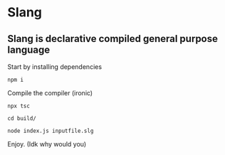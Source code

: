 # Slang
## Slang is declarative compiled general purpose language


Start by installing dependencies
```
npm i
```


Compile the compiler (ironic)
```
npx tsc
```


```
cd build/
```


```
node index.js inputfile.slg
```


Enjoy. (Idk why would you)
